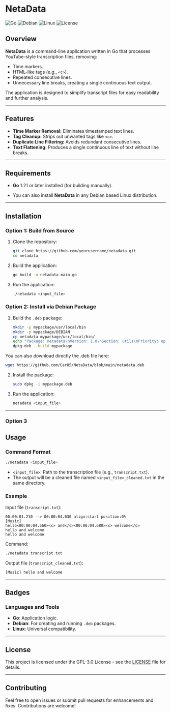 # NetaData

![Go](https://img.shields.io/badge/Go-1.21-blue?style=flat-square&logo=go)
![Debian](https://img.shields.io/badge/Debian-11-red?style=flat-square&logo=debian)
![Linux](https://img.shields.io/badge/Linux-Universal-orange?style=flat-square&logo=linux)
![License](https://img.shields.io/badge/License-GPL--3.0-green?style=flat-square&logo=gnu)

## Overview

**NetaData** is a command-line application written in Go that processes YouTube-style transcription files, removing:
- Time markers.
- HTML-like tags (e.g., `<c>`).
- Repeated consecutive lines.
- Unnecessary line breaks, creating a single continuous text output.

The application is designed to simplify transcript files for easy readability and further analysis.

---

## Features

- **Time Marker Removal:** Eliminates timestamped text lines.
- **Tag Cleanup:** Strips out unwanted tags like `<c>`.
- **Duplicate Line Filtering:** Avoids redundant consecutive lines.
- **Text Flattening:** Produces a single continuous line of text without line breaks.

---

## Requirements

- **Go** 1.21 or later installed (for building manually).
  
- You can also install **NetaData** in any Debian based Linux distribution.
  
---

## Installation

### Option 1: Build from Source

1. Clone the repository:
   ```bash
   git clone https://github.com/yourusername/netadata.git
   cd netadata
   ```

2. Build the application:
   ```bash
   go build -o netadata main.go
   ```

3. Run the application:
   ```bash
   ./netadata <input_file>
   ```

   

### Option 2: Install via Debian Package

1. Build the `.deb` package:
   ```bash
   mkdir -p mypackage/usr/local/bin
   mkdir -p mypackage/DEBIAN
   cp netadata mypackage/usr/local/bin/
   echo "Package: netadata\nVersion: 1.0\nSection: utils\nPriority: optional\nArchitecture: amd64\nMaintainer: Your Name <your.email@example.com>\nDescription: A tool to clean transcription files." > mypackage/DEBIAN/control
   dpkg-deb --build mypackage
   ```

 You can also download directly the .deb file here:

```bash
wget https://github.com/Car85/NetaData/blob/main/netadata.deb

```

2. Install the package:
   ```bash
   sudo dpkg -i mypackage.deb
   ```


3. Run the application:
   ```bash
   netadata <input_file>
   ```

---

### Option 3 

## Usage

### Command Format

```bash
./netadata <input_file>
```

- `<input_file>`: Path to the transcription file (e.g., `transcript.txt`).
- The output will be a cleaned file named `<input_file>_cleaned.txt` in the same directory.

### Example

Input file (`transcript.txt`):
```text
00:00:01.210 --> 00:00:04.030 align:start position:0%
[Music]
hello<00:00:04.560><c> and</c><00:00:04.680><c> welcome</c>
hello and welcome
hello and welcome
```

Command:
```bash
./netadata transcript.txt
```

Output file (`transcript_cleaned.txt`):
```text
[Music] hello and welcome 
```

---

## Badges

### Languages and Tools

- **Go**: Application logic.
- **Debian**: For creating and running `.deb` packages.
- **Linux**: Universal compatibility.

---

## License

This project is licensed under the GPL-3.0 License - see the [LICENSE](LICENSE) file for details.

---

## Contributing

Feel free to open issues or submit pull requests for enhancements and fixes. Contributions are welcome!


